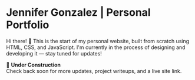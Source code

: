 # Jennifer Gonzalez | Personal Portfolio

Hi there! 👋 This is the start of my personal website, built from scratch using HTML, CSS, and JavaScript. I'm currently in the process of designing and developing it — stay tuned for updates!

🔨 **Under Construction**  
Check back soon for more updates, project writeups, and a live site link.
